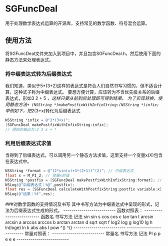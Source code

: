 # SGFuncDeal
用于处理数学表达式运算的开源库，支持常见的数学函数、符号混合运算。

## 使用方法
将SGFuncDeal文件夹加入到项目中，并且包含SGFuncDeal.h，然后使用下面的静态方法来处理表达式。
### 将中缀表达式转为后缀表达式
我们知道，类似于5*(3+2)这样的表达式是符合人们自然书写习惯的，但不适合计算，这种式子称为中缀表达式。
要想方便计算，应该转为不含优先级关系的后缀表达式，形如3 2 + 5 *，这样只要从前到后处理即可得到结果。
为了实现转换，使用静态方法`+ (NSString *)makePostfixWithInfixString:(NSString *)infix;`
举例如下，把2*(3+x)转化为后缀表达式
```Objective-C
NSString *infix = @"2*(3+x)";
[SGFuncDeal makePostfixWithInfixString:infix];
// 得到的输出为:2 3 x + *
```

### 利用后缀表达式求值
当得到了后缀表达式，可以调用另一个静态方法求值，这里支持一个变量x(X)包含在表达式中。
```Objective-C
NSString *format = @"(2*sin(x)+3*(2+1))^(2)"; // 中缀表达式
float x = M_PI_2; // 变量x的值
NSString *postfix = [SGFuncDeal makePostfixWithInfixString:format]; // 得到后缀表达式
NSLog(@"后缀表达式：%@",postfix);
float res = [SGFuncDeal calculateWithPostfixString:postfix variable:x]; // 计算结果
NSLog(@"结果：%f",res);
```

###对数学函数的支持情况及书写
其中书写方法为中缀表达式中呈现的形式，记法为后缀表达式生成的形式。
          --------------------------
                  函数对照表：
          --------------------------
          函数名     书写方法     记法
          sin       sin         s
          cos       cos         c
          tan       tan         t
          arcsin    arcsin      a
          arccos    arccos      b
          arctan    arctan      d
          sqrt      sqrt        f
          log2      log         g
          log10     lg          h
          ln(loge)  ln          k
          abs       abs         l
          pow       ^()         ^()
          --------------------------
          --------------------------
                  常量对照表：
          --------------------------
          常量名     书写方法     记法
          PI        p           p
          e         e           e
          --------------------------
